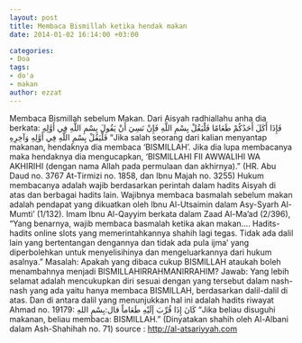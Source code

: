 ```yaml
---
layout: post
title: Membaca Bismillah ketika hendak makan
date: 2014-01-02 16:14:00 +03:00

categories:
- Doa
tags:
- do'a
- makan
author: ezzat
---
```


Membaca Bismillah sebelum Makan.
Dari Aisyah radhiallahu anha dia berkata:
فَإِذَا أَكَلَ أَحَدُكُمْ طَعَامًا فَلْيَقُلْ بِسْمِ اللَّهِ فَإِنْ نَسِيَ أَنْ يَقُولَ بِسْمِ اللَّهِ فِي أَوَّلِهِ فَلْيَقُلْ بِسْمِ اللَّهِ فِي أَوَّلِهِ وَآخِرِهِ
“Jika salah seorang dari kalian menyantap makanan, hendaknya dia membaca ‘BISMILLAH’. Jika dia lupa membacanya maka hendaknya dia mengucapkan, ‘BISMILLAHI FII AWWALIHI WA AKHIRIHI (dengan nama Allah pada permulaan dan akhirnya).” (HR. Abu Daud no. 3767 At-Tirmizi no. 1858, dan Ibnu Majah no. 3255)
Hukum membacanya adalah wajib berdasarkan perintah dalam hadits Aisyah di atas dan berbagai hadits lain. Wajibnya membaca basmalah sebelum makan adalah pendapat yang dikuatkan oleh Ibnu Al-Utsaimin dalam Asy-Syarh Al-Mumti’ (1/132). Imam Ibnu Al-Qayyim berkata dalam Zaad Al-Ma’ad (2/396), “Yang benarnya, wajib membaca basmalah ketika akan makan…. Hadits-hadits online slots  yang memerintahkannya shahih lagi tegas. Tidak ada dalil lain yang bertentangan dengannya dan tidak ada pula ijma’ yang diperbolehkan untuk menyelisihinya dan mengeluarkannya dari hukum asalnya.”
Masalah:
Apakah yang dibaca cukup BISMILLAH ataukah boleh menambahnya menjadi BISMILLAHIRRAHMANIRRAHIM?
Jawab:
Yang lebih selamat adalah mencukupkan diri sesuai dengan yang tersebut dalam nash-nash yang ada yaitu hanya membaca BISMILLAH, berdasarkan dalil-dalil di atas. Dan di antara dalil yang menunjukkan hal ini adalah hadits riwayat Ahmad no. 19179:
كَانَ إِذَا قُرِّبَ إَلَيْهِ طَعَاماً قال:بِسْمِ اللهِ
“Jika beliau disuguhi makanan, beliau membaca: BISMILLAH.” (Dinyatakan shahih oleh Al-Albani dalam Ash-Shahihah no. 71)
source : http://al-atsariyyah.com
&nbsp;

